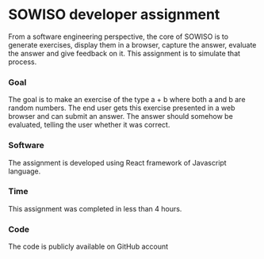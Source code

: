# SOWISO developer assignment
From a software engineering perspective, the core of SOWISO is to
generate exercises, display them in a browser, capture the answer,
evaluate the answer and give feedback on it. This assignment is to simulate
that process.

### Goal
The goal is to make an exercise of the type a + b where both a and b are
random numbers. The end user gets this exercise presented in a web
browser and can submit an answer. The answer should somehow be
evaluated, telling the user whether it was correct.
### Software
The assignment is developed using React framework of Javascript language.
### Time
This assignment was completed in less than 4 hours.
### Code
The code is publicly available on GitHub account
